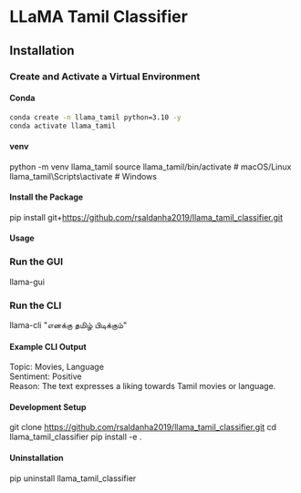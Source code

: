 # LLaMA Tamil Classifier  

## Installation  

### Create and Activate a Virtual Environment  

#### Conda  
```bash
conda create -n llama_tamil python=3.10 -y
conda activate llama_tamil
```
#### venv

python -m venv llama_tamil
source llama_tamil/bin/activate  # macOS/Linux
llama_tamil\Scripts\activate     # Windows

#### Install the Package

pip install git+https://github.com/rsaldanha2019/llama_tamil_classifier.git

#### Usage
### Run the GUI

llama-gui

### Run the CLI

llama-cli "எனக்கு தமிழ் பிடிக்கும்"

#### Example CLI Output

Topic: Movies, Language  
Sentiment: Positive  
Reason: The text expresses a liking towards Tamil movies or language.  

#### Development Setup

git clone https://github.com/rsaldanha2019/llama_tamil_classifier.git
cd llama_tamil_classifier
pip install -e .

#### Uninstallation

pip uninstall llama_tamil_classifier


